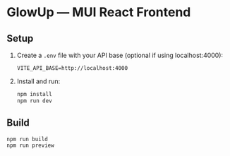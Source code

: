# GlowUp — MUI React Frontend

## Setup
1. Create a `.env` file with your API base (optional if using localhost:4000):
   ```env
   VITE_API_BASE=http://localhost:4000
   ```

2. Install and run:
   ```bash
   npm install
   npm run dev
   ```

## Build
```bash
npm run build
npm run preview
```
